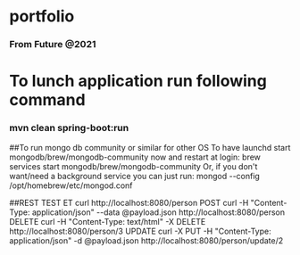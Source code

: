 # portfolio
### From Future @2021

# To lunch application run following command 
### mvn clean spring-boot:run

##To run mongo db community or similar for other OS
To have launchd start mongodb/brew/mongodb-community now and restart at login:
  brew services start mongodb/brew/mongodb-community
Or, if you don't want/need a background service you can just run:
  mongod --config /opt/homebrew/etc/mongod.conf


##REST TEST
ET
curl http://localhost:8080/person
POST
curl -H "Content-Type: application/json" --data @payload.json http://localhost:8080/person
DELETE
curl -H "Content-Type: text/html"  -X DELETE http://localhost:8080/person/3
UPDATE
curl -X PUT -H "Content-Type: application/json" -d @payload.json http://localhost:8080/person/update/2



